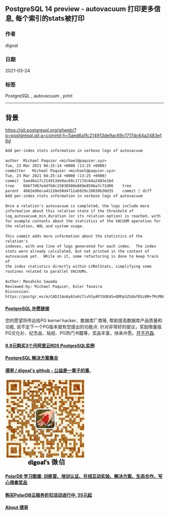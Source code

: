## PostgreSQL 14 preview - autovacuum 打印更多信息, 每个索引的stats被打印    
    
### 作者    
digoal    
    
### 日期    
2021-03-24     
    
### 标签    
PostgreSQL , autovacuum , print   
    
----    
    
## 背景    
https://git.postgresql.org/gitweb/?p=postgresql.git;a=commit;h=5aed6a1fc214913de9ac69c1717dc64a2483e16d  
    
```    
Add per-index stats information in verbose logs of autovacuum  
  
author	Michael Paquier <michael@paquier.xyz>	  
Tue, 23 Mar 2021 04:25:14 +0000 (13:25 +0900)  
committer	Michael Paquier <michael@paquier.xyz>	  
Tue, 23 Mar 2021 04:25:14 +0000 (13:25 +0900)  
commit	5aed6a1fc214913de9ac69c1717dc64a2483e16d  
tree	66677d67e4dfb8c15830500e869e859ba7c72d06	tree  
parent	4b82ed6eca41220e50d4712ab929c20030b30d35	commit | diff  
Add per-index stats information in verbose logs of autovacuum  
  
Once a relation's autovacuum is completed, the logs include more  
information about this relation state if the threshold of  
log_autovacuum_min_duration (or its relation option) is reached, with  
for example contents about the statistics of the VACUUM operation for  
the relation, WAL and system usage.  
  
This commit adds more information about the statistics of the relation's  
indexes, with one line of logs generated for each index.  The index  
stats were already calculated, but not printed in the context of  
autovacuum yet.  While on it, some refactoring is done to keep track of  
the index statistics directly within LVRelStats, simplifying some  
routines related to parallel VACUUMs.  
  
Author: Masahiko Sawada  
Reviewed-by: Michael Paquier, Euler Taveira  
Discussion: https://postgr.es/m/CAD21AoAy6SxHiTivh5yAPJSUE4S=QRPpSZUdafOSz0R+fRcM6Q@mail.gmail.com  
```    
      
  
#### [PostgreSQL 许愿链接](https://github.com/digoal/blog/issues/76 "269ac3d1c492e938c0191101c7238216")
您的愿望将传达给PG kernel hacker、数据库厂商等, 帮助提高数据库产品质量和功能, 说不定下一个PG版本就有您提出的功能点. 针对非常好的提议，奖励限量版PG文化衫、纪念品、贴纸、PG热门书籍等，奖品丰富，快来许愿。[开不开森](https://github.com/digoal/blog/issues/76 "269ac3d1c492e938c0191101c7238216").  
  
  
#### [9.9元购买3个月阿里云RDS PostgreSQL实例](https://www.aliyun.com/database/postgresqlactivity "57258f76c37864c6e6d23383d05714ea")
  
  
#### [PostgreSQL 解决方案集合](https://yq.aliyun.com/topic/118 "40cff096e9ed7122c512b35d8561d9c8")
  
  
#### [德哥 / digoal's github - 公益是一辈子的事.](https://github.com/digoal/blog/blob/master/README.md "22709685feb7cab07d30f30387f0a9ae")
  
  
![digoal's wechat](../pic/digoal_weixin.jpg "f7ad92eeba24523fd47a6e1a0e691b59")
  
  
#### [PolarDB 学习图谱: 训练营、培训认证、在线互动实验、解决方案、生态合作、写心得拿奖品](https://www.aliyun.com/database/openpolardb/activity "8642f60e04ed0c814bf9cb9677976bd4")
  
  
#### [购买PolarDB云服务折扣活动进行中, 55元起](https://www.aliyun.com/activity/new/polardb-yunparter?userCode=bsb3t4al "e0495c413bedacabb75ff1e880be465a")
  
  
#### [About 德哥](https://github.com/digoal/blog/blob/master/me/readme.md "a37735981e7704886ffd590565582dd0")
  
